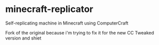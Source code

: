 # minecraft-replicator
Self-replicating machine in Minecraft using ComputerCraft

Fork of the original because i'm trying to fix it for the new CC Tweaked version and shiet

